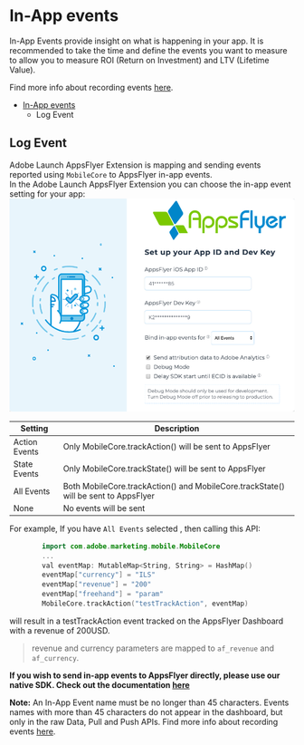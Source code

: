# In-App events

In-App Events provide insight on what is happening in your app. It is recommended to take the time and define the events you want to measure to allow you to measure ROI (Return on Investment) and LTV (Lifetime Value).

Find more info about recording events [here](https://support.appsflyer.com/hc/en-us/articles/115005544169-Rich-in-app-events-guide#introduction).
- [In-App events](#in-app-events)
  - [<a id="LogEvent"> Log Event](#a-idlogevent-log-event)

##  <a id="LogEvent"> Log Event
Adobe Launch AppsFlyer Extension is mapping and sending events reported using `MobileCore` to AppsFlyer in-app events.</br>
In the Adobe Launch AppsFlyer Extension you can choose the in-app event setting for your app:</br>
<img src="../gitresources/LaunchAFInitNew.png" width="550" >
    
| Setting        | Description   |
| -------------- | ------------- |
| Action Events  | Only MobileCore.trackAction() will be sent to AppsFlyer                              | 
| State Events   | Only MobileCore.trackState() will be sent to AppsFlyer                               |
| All Events     | Both MobileCore.trackAction() and MobileCore.trackState() will be sent to AppsFlyer  |
| None           | No events will be sent |

For example, If you have `All Events` selected , then calling this API:
```swift
        import com.adobe.marketing.mobile.MobileCore
        ...
        val eventMap: MutableMap<String, String> = HashMap()
        eventMap["currency"] = "ILS"
        eventMap["revenue"] = "200"
        eventMap["freehand"] = "param"
        MobileCore.trackAction("testTrackAction", eventMap)
```
will result in a testTrackAction event tracked on the AppsFlyer Dashboard with a revenue of 200USD.

> revenue and currency parameters are mapped to `af_revenue` and `af_currency`.

**If you wish to send in-app events to AppsFlyer directly, please use our native SDK. Check out the documentation [here](https://dev.appsflyer.com/hc/docs/in-app-events-ios#the-logevent-method)** </br>

**Note:** An In-App Event name must be no longer than 45 characters. Events names with more than 45 characters do not appear in the dashboard, but only in the raw Data, Pull and Push APIs.
Find more info about recording events [here](https://dev.appsflyer.com/hc/docs/in-app-events-sdk).



